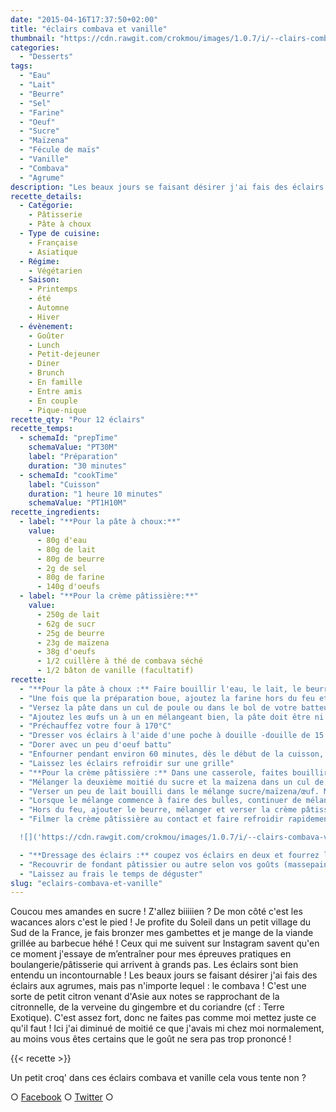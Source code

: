 ```yaml
---
date: "2015-04-16T17:37:50+02:00"
title: "éclairs combava et vanille"
thumbnail: "https://cdn.rawgit.com/crokmou/images/1.0.7/i/--clairs-combava-vanille-recette-crokmou-blog-culinaire.jpg"
categories:
  - "Desserts"
tags:
  - "Eau"
  - "Lait"
  - "Beurre"
  - "Sel"
  - "Farine"
  - "Oeuf"
  - "Sucre"
  - "Maïzena"
  - "Fécule de maïs"
  - "Vanille"
  - "Combava"
  - "Agrume"
description: "Les beaux jours se faisant désirer j'ai fais des éclairs aux agrumes, mais pas n'importe lequel : le combava ! C'est une sorte de petit citron venant d'Asie"
recette_details:
  - Catégorie:
    - Pâtisserie
    - Pâte à choux
  - Type de cuisine:
    - Française
    - Asiatique
  - Régime:
    - Végétarien
  - Saison:
    - Printemps
    - été
    - Automne
    - Hiver
  - évènement:
    - Goûter
    - Lunch
    - Petit-dejeuner
    - Diner
    - Brunch
    - En famille
    - Entre amis
    - En couple
    - Pique-nique
recette_qty: "Pour 12 éclairs"
recette_temps:
  - schemaId: "prepTime"
    schemaValue: "PT30M"
    label: "Préparation"
    duration: "30 minutes"
  - schemaId: "cookTime"
    label: "Cuisson"
    duration: "1 heure 10 minutes"
    schemaValue: "PT1H10M"
recette_ingredients:
  - label: "**Pour la pâte à choux:**"
    value:
      - 80g d'eau
      - 80g de lait
      - 80g de beurre
      - 2g de sel
      - 80g de farine
      - 140g d'oeufs
  - label: "**Pour la crème pâtissière:**"
    value:
      - 250g de lait
      - 62g de sucr
      - 25g de beurre
      - 23g de maïzena
      - 38g d'oeufs
      - 1/2 cuillère à thé de combava séché
      - 1/2 bâton de vanille (facultatif)
recette:
  - "**Pour la pâte à choux :** Faire bouillir l'eau, le lait, le beurre, le sucre et le sel"
  - "Une fois que la préparation boue, ajoutez la farine hors du feu et mélangez bien. Remettre la casserole sur le feu et desséchez ensuite la pâte (elle doit se décoller de la casserole)"
  - "Versez la pâte dans un cul de poule ou dans le bol de votre batteur. A l'aide d'un fouet ou de la feuille du roboto, mélangez la pâte pour refroidir le tout."
  - "Ajoutez les œufs un à un en mélangeant bien, la pâte doit être ni trop liquide ni trop compacte. (Comme disent mes profs, lorsque vous soulevez votre spatule, la pâte glisse et doit former un string... si l'image peut vous aider ;))"
  - "Préchauffez votre four à 170°C"
  - "Dresser vos éclairs à l'aide d'une poche à douille -douille de 15 à petits choux par ici- (plus ou moins grands selon vos préférences) sur une plaque préalablement recouverte de papier sulfurisé"
  - "Dorer avec un peu d'oeuf battu"
  - "Enfourner pendant environ 60 minutes, dès le début de la cuisson, laissez la porte de votre four entrouverte à l'aide d'une cuillère en bois"
  - "Laissez les éclairs refroidir sur une grille"
  - "**Pour la crème pâtissière :** Dans une casserole, faites bouillir le lait, le combava, la vanille et la moitié du sucre (vous pouvez même faire infuser quelques heures et remettre à bouillir par la suite)"
  - "Mélanger la deuxième moitié du sucre et la maïzena dans un cul de poule. Ajoutez l’œuf et mélanger de nouveau"
  - "Verser un peu de lait bouilli dans le mélange sucre/maïzena/œuf. Mélanger et reverser dans le reste de lait encore sur le feu."
  - "Lorsque le mélange commence à faire des bulles, continuer de mélanger et stériliser l’appareil encore 2 minutes"
  - "Hors du feu, ajouter le beurre, mélanger et verser la crème pâtissière sur une plaque préalablement recouverte de papier film"
  - "Filmer la crème pâtissière au contact et faire refroidir rapidement

  ![]('https://cdn.rawgit.com/crokmou/images/1.0.7/i/--clairs-combava-vanille-recette-crokmou-blog-culinaire-2.jpg' 'éclairs combava et vanille') ![]('https://cdn.rawgit.com/crokmou/images/1.0.7/i/--clairs-combava-vanille-recette-crokmou-blog-culinaire-1.jpg' 'éclairs combava et vanille')"

  - "**Dressage des éclairs :** coupez vos éclairs en deux et fourrez les de crème pâtissière."
  - "Recouvrir de fondant pâtissier ou autre selon vos goûts (massepain, chocolat...)"
  - "Laissez au frais le temps de déguster"
slug: "eclairs-combava-et-vanille"
---
```


Coucou mes amandes en sucre ! Z'allez biiiiien ? De mon côté c'est les wacances alors c'est le pied ! Je profite du Soleil dans un petit village du Sud de la France, je fais bronzer mes gambettes et je mange de la viande grillée au barbecue héhé ! Ceux qui me suivent sur Instagram savent qu'en ce moment j'essaye de m’entraîner pour mes épreuves pratiques en boulangerie/pâtisserie qui arrivent à grands pas. Les éclairs sont bien entendu un incontournable ! Les beaux jours se faisant désirer j'ai fais des éclairs aux agrumes, mais pas n'importe lequel : le combava ! C'est une sorte de petit citron venant d'Asie aux notes se rapprochant de la citronnelle, de la verveine du gingembre et du coriandre (cf : Terre Exotique). C'est assez fort, donc ne faites pas comme moi mettez juste ce qu'il faut ! Ici j'ai diminué de moitié ce que j'avais mi chez moi normalement, au moins vous êtes certains que le goût ne sera pas trop prononcé !

{{< recette >}}

Un petit croq' dans ces éclairs combava et vanille cela vous tente non ?

○ [Facebook](https://www.facebook.com/crokmou.blog) ○ [Twitter](https://twitter.com/Crokmou) ○
